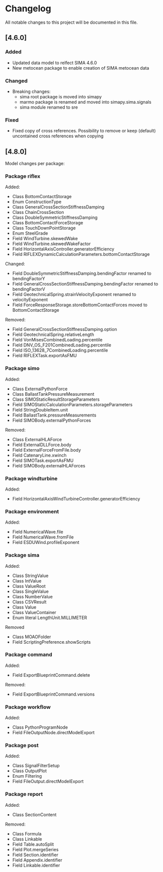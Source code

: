 # Changelog

All notable changes to this project will be documented in this file.

## [4.6.0]

### Added

- Updated data model to relfect SIMA 4.6.0
- New metocean package to enable creation of SIMA metocean data

### Changed

- Breaking changes:
    - sima root package is moved into simapy
    - marmo package is renamed and moved into simapy.sima.signals
    - sima module renamed to sre

### Fixed

- Fixed copy of cross references. Possibility to remove or keep (default) uncontained cross references when copying

## [4.8.0]

Model changes per package:

### Package riflex

Added:
 - Class BottomContactStorage
 - Enum ConstructionType
 - Class GeneralCrossSectionStiffnessDamping
 - Class ChainCrossSection
 - Class DoubleSymmetricStiffnessDamping
 - Class BottomContactForceStorage
 - Class TouchDownPointStorage
 - Enum SteelGrade
 - Field WindTurbine.skewedWake
 - Field WindTurbine.skewedWakeFactor
 - Field HorizontalAxisController.generatorEfficiency
 - Field RIFLEXDynamicCalculationParameters.bottomContactStorage

Changed:
 - Field DoubleSymmetricStiffnessDamping.bendingFactor renamed to bendingFactorY
 - Field GeneralCrossSectionStiffnessDamping.bendingFactor renamed to bendingFactorV
 - Field GeotechnicalSpring.strainVelocityExponent renamed to velocityExponent
 - Field ForceResponseStorage.storeBottomContactForces moved to BottomContactStorage

Removed:
 - Field GeneralCrossSectionStiffnessDamping.option
 - Field GeotechnicalSpring.relativeLength
 - Field VonMisesCombinedLoading.percentile
 - Field DNV_OS_F201CombinedLoading.percentile
 - Field ISO_13628_7CombinedLoading.percentile
 - Field RIFLEXTask.exportAsFMU


### Package simo

Added:
 - Class ExternalPythonForce
 - Class BallastTankPressureMeasurement
 - Class SIMOStaticResultStorageParameters
 - Field SIMOStaticCalculationParameters.storageParameters
 - Field StringDoubleItem.unit
 - Field BallastTank.pressureMeasurements
 - Field SIMOBody.externalPythonForces

Removed:
 - Class ExternalHLAForce
 - Field ExternalDLLForce.body
 - Field ExternalForceFromFile.body
 - Field CatenaryLine.xwinch 
 - Field SIMOTask.exportAsFMU
 - Field SIMOBody.externalHLAForces

### Package windturbine

Added:
 - Field HorizontalAxisWindTurbineController.generatorEfficiency

### Package environment

Added:
 - Field NumericalWave.file
 - Field NumericalWave.fromFile
 - Field ESDUWind.profileExponent


### Package sima

Added:
 - Class StringValue
 - Class IntValue
 - Class ValueRoot
 - Class SingleValue
 - Class NumberValue
 - Class CSVResult
 - Class Value
 - Class ValueContainer
 - Enum literal LengthUnit.MILLIMETER

Removed 
 - Class MOAOFolder
 - Field ScriptingPreference.showScripts

### Package command

Added:
 - Field ExportBlueprintCommand.delete

Removed:
 - Field ExportBlueprintCommand.versions


### Package workflow

Added:
 - Class PythonProgramNode
 - Field FileOutputNode.directModelExport

### Package post

Added:
 - Class SignalFilterSetup
 - Class OutputPlot
 - Enum Filtering
 - Field FileOutput.directModelExport


### Package report

Added:
 - Class SectionContent

Removed:

 - Class Formula
 - Class Linkable
 - Field Table.autoSplit
 - Field Plot.mergeSeries
 - Field Section.identifier
 - Field Appendix.identifier
 - Field Linkable.identifier
